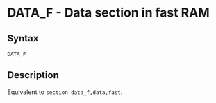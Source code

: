 # DATA_F - Data section in fast RAM

## Syntax
```assembly
DATA_F
```

## Description
Equivalent to `section data_f,data,fast`.
